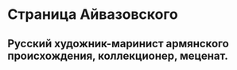 # Страница Айвазовского 

## Русский художник-маринист армянского происхождения, коллекционер, меценат. 
